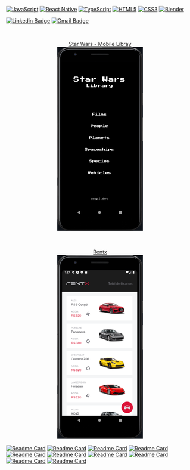 [![JavaScript](https://img.shields.io/badge/javascript-%23323330.svg?style=for-the-badge&logo=javascript&logoColor=white&color=0d1117)](https://github.com/ClaytonPhilippe/rentx)
[![React Native](https://img.shields.io/badge/react_native-%2320232a.svg?style=for-the-badge&logo=react&logoColor=white&color=0d1117)](https://github.com/ClaytonPhilippe/gofinances)
[![TypeScript](https://img.shields.io/badge/typescript-%23007ACC.svg?style=for-the-badge&logo=typescript&logoColor=white&color=0d1117)](https://github.com/ClaytonPhilippe/star-wars-mobile-library)
[![HTML5](https://img.shields.io/badge/html5-%23E34F26.svg?style=for-the-badge&logo=html5&logoColor=white&color=0d1117)](https://github.com/ClaytonPhilippe/appCurriculo)
[![CSS3](https://img.shields.io/badge/css3-%231572B6.svg?style=for-the-badge&logo=css3&logoColor=white&color=0d1117)](https://github.com/ClaytonPhilippe/Numero-aleatorio)
[![Blender](https://img.shields.io/badge/blender-%23F5792A.svg?style=for-the-badge&logo=blender&logoColor=white&color=0d1117)](https://github.com/ClaytonPhilippe/snake-game)


[![Linkedin Badge](https://img.shields.io/badge/-Linkedin-0d1117?style=flat-square&logo=Linkedin&logoColor=white&link=https://www.linkedin.com/in/claytonphilippe/)](https://www.linkedin.com/in/claytonphilippe/)
[![Gmail Badge](https://img.shields.io/badge/-claytonphilippe%40gmail.com-0d1117?style=flat-square&logo=Gmail&logoColor=white&link=mailto:claytonphilippe@gmail.com)](mailto:claytonphilippe@gmail.com)





<!--<h3>Olá, sou Clayton👋</h3>
<h3>Bem-vindo ao meu perfil!</h3>

🚀 Meu foco em programar reside em sonhar com ideias impactantes e torná-las realidade! 
Estusiasta por desenvolvimento Mobile, e também sou artista 3D.
🎨Para conhecer meus projetos 3D: [acesse meu site.](https://www.artstation.com/claytonphilippe)

<br/>
<div align="center"><h3> :iphone:Projetos </h3></div>
-->

<br/>
<p align="center">
<a href=https://github.com/ClaytonPhilippe/star-wars-mobile-library>Star Wars - Mobile Libray</a>
<br/>
  <img src="https://github.com/ClaytonPhilippe/ClaytonPhilippe/blob/main/image/SWMobileLibray.png"  width="230" />
</p>

<br/>
<p align="center">
<a href=https://github.com/ClaytonPhilippe/rentx>Rentx</a>
<br/>
  <img src="https://github.com/ClaytonPhilippe/ClaytonPhilippe/blob/main/image/rentx.png"  width="230" />
</p>


[![Readme Card](https://github-readme-stats.vercel.app/api/pin/?username=ClaytonPhilippe&repo=star-wars-mobile-library&theme=dark&hide_border=false&bg_color=0d1117&icon_color=ffffff)](https://github.com/ClaytonPhilippe/star-wars-mobile-library)
[![Readme Card](https://github-readme-stats.vercel.app/api/pin/?username=ClaytonPhilippe&repo=rentx&theme=dark&hide_border=false&bg_color=0d1117&icon_color=ffffff)](https://github.com/ClaytonPhilippe/rentx)
[![Readme Card](https://github-readme-stats.vercel.app/api/pin/?username=ClaytonPhilippe&repo=gofinances&theme=dark&hide_border=false&bg_color=0d1117&icon_color=ffffff)](https://github.com/ClaytonPhilippe/gofinances)
[![Readme Card](https://github-readme-stats.vercel.app/api/pin/?username=ClaytonPhilippe&repo=appCurriculo&theme=dark&hide_border=false&bg_color=0d1117&icon_color=ffffff)](https://github.com/ClaytonPhilippe/appCurriculo)
[![Readme Card](https://github-readme-stats.vercel.app/api/pin/?username=ClaytonPhilippe&repo=Numero-aleatorio&theme=dark&hide_border=false&bg_color=0d1117&icon_color=ffffff)](https://github.com/ClaytonPhilippe/Numero-aleatorio)
[![Readme Card](https://github-readme-stats.vercel.app/api/pin/?username=ClaytonPhilippe&repo=snake-game&theme=dark&hide_border=false&bg_color=0d1117&icon_color=ffffff)](https://github.com/ClaytonPhilippe/snake-game)
[![Readme Card](https://github-readme-stats.vercel.app/api/pin/?username=ClaytonPhilippe&repo=My-Skills&theme=dark&hide_border=false&bg_color=0d1117&icon_color=ffffff)](https://github.com/ClaytonPhilippe/My-Skills)
[![Readme Card](https://github-readme-stats.vercel.app/api/pin/?username=ClaytonPhilippe&repo=Projeto-Clone-Spotify&theme=dark&hide_border=false&bg_color=0d1117&icon_color=ffffff)](https://github.com/ClaytonPhilippe/Projeto-Clone-Spotify)
[![Readme Card](https://github-readme-stats.vercel.app/api/pin/?username=ClaytonPhilippe&repo=verificador-de-idade&theme=dark&hide_border=false&bg_color=0d1117&icon_color=ffffff)](https://github.com/ClaytonPhilippe/verificador-de-idade)
[![Readme Card](https://github-readme-stats.vercel.app/api/pin/?username=ClaytonPhilippe&repo=hora-do-dia&theme=dark&hide_border=false&bg_color=0d1117&icon_color=ffffff)](https://github.com/ClaytonPhilippe/hora-do-dia)

